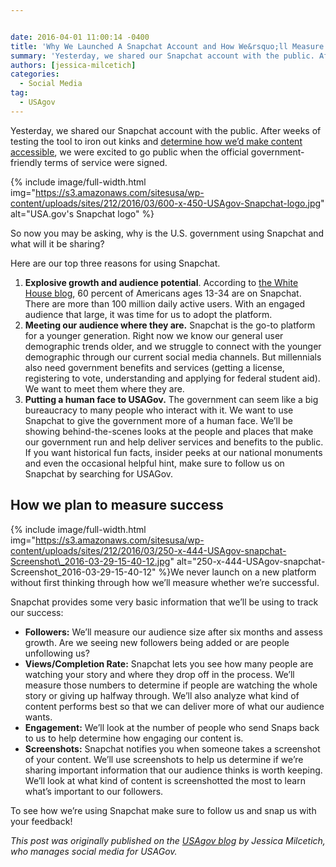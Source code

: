 ```yaml
---


date: 2016-04-01 11:00:14 -0400
title: 'Why We Launched A Snapchat Account and How We&rsquo;ll Measure Success'
summary: 'Yesterday, we shared our Snapchat account with the public. After weeks of testing the tool to iron out kinks and determine how we&rsquo;d make content accessible, we were excited to go public when the official government-friendly terms of service were signed.  So now you may be asking, why is'
authors: [jessica-milcetich]
categories:
  - Social Media
tag:
  - USAgov
---
```


Yesterday, we shared our Snapchat account with the public. After weeks of testing the tool to iron out kinks and [determine how we’d make content accessible](https://blog.usa.gov/why-we-launched-a-snapchat-account-and-how-well-measure-success), we were excited to go public when the official government-friendly terms of service were signed.


{% include image/full-width.html img="https://s3.amazonaws.com/sitesusa/wp-content/uploads/sites/212/2016/03/600-x-450-USAgov-Snapchat-logo.jpg" alt="USA.gov's Snapchat logo" %}

So now you may be asking, why is the U.S. government using Snapchat and what will it be sharing?

Here are our top three reasons for using Snapchat.

  1. **Explosive growth and audience potential**. According to [the White House blog](https://www.whitehouse.gov/blog/2016/01/11/whitehouse-joins-snapchat), 60 percent of Americans ages 13-34 are on Snapchat. There are more than 100 million daily active users. With an engaged audience that large, it was time for us to adopt the platform.
  2. **Meeting our audience where they are.** Snapchat is the go-to platform for a younger generation. Right now we know our general user demographic trends older, and we struggle to connect with the younger demographic through our current social media channels. But millennials also need government benefits and services (getting a license, registering to vote, understanding and applying for federal student aid). We want to meet them where they are.
  3. **Putting a human face to USAGov.** The government can seem like a big bureaucracy to many people who interact with it. We want to use Snapchat to give the government more of a human face. We’ll be showing behind-the-scenes looks at the people and places that make our government run and help deliver services and benefits to the public. If you want historical fun facts, insider peeks at our national monuments and even the occasional helpful hint, make sure to follow us on Snapchat by searching for USAGov.

## How we plan to measure success


{% include image/full-width.html img="https://s3.amazonaws.com/sitesusa/wp-content/uploads/sites/212/2016/03/250-x-444-USAgov-snapchat-Screenshot\_2016-03-29-15-40-12.jpg" alt="250-x-444-USAgov-snapchat-Screenshot\_2016-03-29-15-40-12" %}We never launch on a new platform without first thinking through how we’ll measure whether we’re successful.

Snapchat provides some very basic information that we’ll be using to track our success:

  * **Followers:** We’ll measure our audience size after six months and assess growth. Are we seeing new followers being added or are people unfollowing us?
  * **Views/Completion Rate:** Snapchat lets you see how many people are watching your story and where they drop off in the process. We’ll measure those numbers to determine if people are watching the whole story or giving up halfway through. We’ll also analyze what kind of content performs best so that we can deliver more of what our audience wants.
  * **Engagement:** We’ll look at the number of people who send Snaps back to us to help determine how engaging our content is.
  * **Screenshots:** Snapchat notifies you when someone takes a screenshot of your content. We’ll use screenshots to help us determine if we’re sharing important information that our audience thinks is worth keeping. We’ll look at what kind of content is screenshotted the most to learn what’s  important to our followers.

To see how we’re using Snapchat make sure to follow us and snap us with your feedback!

_This post was originally published on the [USAgov blog](https://blog.usa.gov/) by Jessica Milcetich, who manages social media for USAGov._